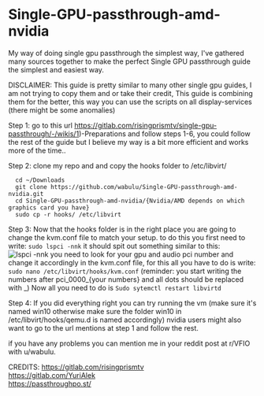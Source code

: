 # Single-GPU-passthrough-amd-nvidia
My way of doing single gpu passthrough the simplest way, I've gathered many sources together to make the perfect Single GPU passthrough guide the simplest and easiest way.

DISCLAIMER: This guide is pretty similar to many other single gpu guides, I am not trying to copy them and or take their credit, This guide is combining them for the better, this way you can use the scripts on all display-services (there might be some anomalies)

Step 1:
    go to this url https://gitlab.com/risingprismtv/single-gpu-passthrough/-/wikis/1)-Preparations
    and follow steps 1-6, you could follow the rest of the guide but I believe my way is a bit more efficient and works more of the time..

Step 2:
      clone my repo and and copy the hooks folder to /etc/libvirt/

      cd ~/Downloads
      git clone https://github.com/wabulu/Single-GPU-passthrough-amd-nvidia.git
      cd Single-GPU-passthrough-amd-nvidia/{Nvidia/AMD depends on which graphics card you have}
      sudo cp -r hooks/ /etc/libvirt

Step 3:
       Now that the hooks folder is in the right place you are going to change the kvm.conf file to match your setup.
       to do this you first need to write:
       ``
       sudo lspci -nnk
       ``
       it should spit out something similar to this:
       ![lspci -nnk](https://user-images.githubusercontent.com/58913586/128605396-fce323da-14b1-44c0-a5f9-ffa01cb7573b.png)
                   you need to look for your gpu and audio pci number and change it accordingly in the kvm.conf file, for this all you have to do is write:
       ``
       sudo nano /etc/libvirt/hooks/kvm.conf
       ``
      (reminder: you start writing the numbers after pci_0000_{your numbers} and all dots should be replaced with _)
      Now all you need to do is `` Sudo sytemctl restart libvirtd
      ``
      
Step 4: If you did everything right you can try running the vm (make sure it's named win10 otherwise make sure the folder win10 in /etc/libvirt/hooks/qemu.d is named accordingly) nvidia users might also want to go to the url mentions at step 1 and follow the rest.


if you have any problems you can mention me in your reddit post at r/VFIO with u/wabulu.

CREDITS:
        https://gitlab.com/risingprismtv        
        https://gitlab.com/YuriAlek        
        https://passthroughpo.st/
        
